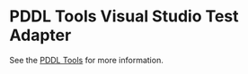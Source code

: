 ﻿# PDDL Tools Visual Studio Test Adapter

See the [PDDL Tools](https://github.com/kris701/PDDLTools) for more information.